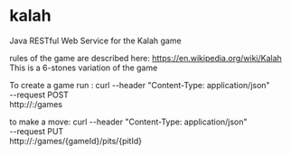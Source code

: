 # kalah
Java RESTful Web Service for the Kalah game

rules of the game are described here: https://en.wikipedia.org/wiki/Kalah
This is a 6-stones variation of the game

To create a game run :
curl --header "Content-Type: application/json" \
--request POST \
http://<host>:<port>/games
  
to make a move:
curl --header "Content-Type: application/json" \
--request PUT \
http://<host>:<port>/games/{gameId}/pits/{pitId}
